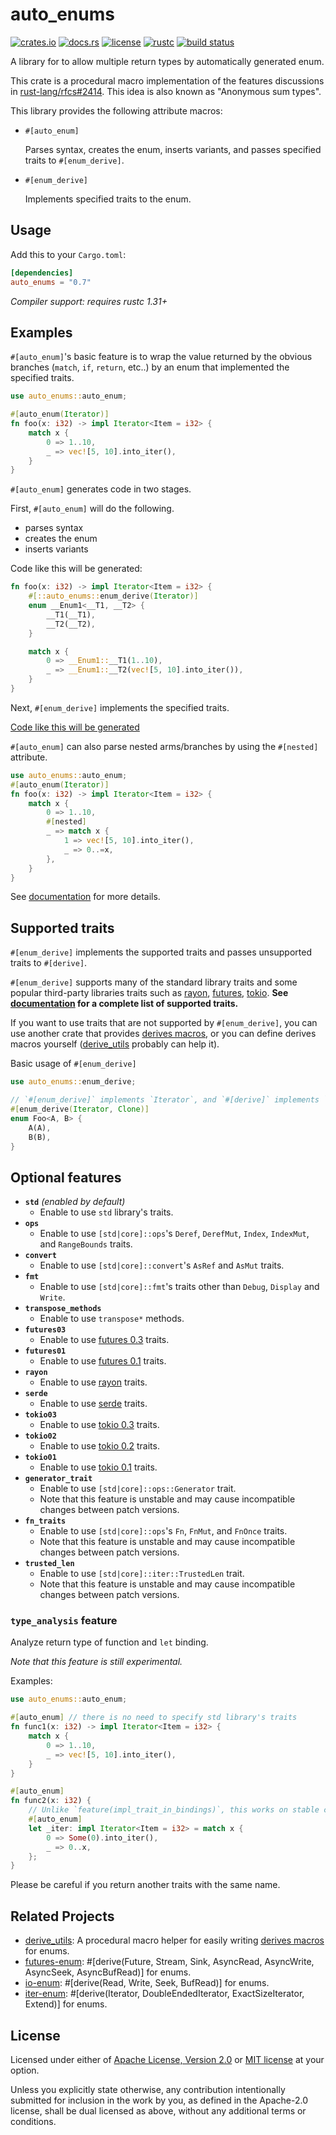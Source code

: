 # auto_enums

[![crates.io](https://img.shields.io/crates/v/auto_enums.svg?style=flat-square&logo=rust)](https://crates.io/crates/auto_enums)
[![docs.rs](https://img.shields.io/badge/docs.rs-auto_enums-blue?style=flat-square)][docs]
[![license](https://img.shields.io/badge/license-Apache--2.0%20OR%20MIT-blue.svg?style=flat-square)](#license)
[![rustc](https://img.shields.io/badge/rustc-1.31+-blue.svg?style=flat-square)](https://www.rust-lang.org)
[![build status](https://img.shields.io/github/workflow/status/taiki-e/auto_enums/CI/master?style=flat-square)](https://github.com/taiki-e/auto_enums/actions?query=workflow%3ACI+branch%3Amaster)

A library for to allow multiple return types by automatically generated enum.

This crate is a procedural macro implementation of the features discussions in [rust-lang/rfcs#2414]. This idea is also known as "Anonymous sum types".

This library provides the following attribute macros:

* `#[auto_enum]`

  Parses syntax, creates the enum, inserts variants, and passes specified traits to `#[enum_derive]`.

* `#[enum_derive]`

  Implements specified traits to the enum.

## Usage

Add this to your `Cargo.toml`:

```toml
[dependencies]
auto_enums = "0.7"
```

*Compiler support: requires rustc 1.31+*

## Examples

`#[auto_enum]`'s basic feature is to wrap the value returned by the obvious branches (`match`, `if`, `return`, etc..) by an enum that implemented the specified traits.

```rust
use auto_enums::auto_enum;

#[auto_enum(Iterator)]
fn foo(x: i32) -> impl Iterator<Item = i32> {
    match x {
        0 => 1..10,
        _ => vec![5, 10].into_iter(),
    }
}
```

`#[auto_enum]` generates code in two stages.

First, `#[auto_enum]` will do the following.

* parses syntax
* creates the enum
* inserts variants

Code like this will be generated:

```rust
fn foo(x: i32) -> impl Iterator<Item = i32> {
    #[::auto_enums::enum_derive(Iterator)]
    enum __Enum1<__T1, __T2> {
        __T1(__T1),
        __T2(__T2),
    }

    match x {
        0 => __Enum1::__T1(1..10),
        _ => __Enum1::__T2(vec![5, 10].into_iter()),
    }
}
```

Next, `#[enum_derive]` implements the specified traits.

[Code like this will be generated](docs/example-1.md)

`#[auto_enum]` can also parse nested arms/branches by using the `#[nested]` attribute.

```rust
use auto_enums::auto_enum;
#[auto_enum(Iterator)]
fn foo(x: i32) -> impl Iterator<Item = i32> {
    match x {
        0 => 1..10,
        #[nested]
        _ => match x {
            1 => vec![5, 10].into_iter(),
            _ => 0..=x,
        },
    }
}
```

See [documentation][docs] for more details.

## Supported traits

`#[enum_derive]` implements the supported traits and passes unsupported traits to `#[derive]`.

`#[enum_derive]` supports many of the standard library traits and some popular third-party libraries traits such as [rayon], [futures][futures03], [tokio][tokio03]. **See [documentation](https://docs.rs/auto_enums/0.7/auto_enums/#supported-traits) for a complete list of supported traits.**

If you want to use traits that are not supported by `#[enum_derive]`, you can use another crate that provides [derives macros][proc-macro-derive], or you can define derives macros yourself ([derive_utils] probably can help it).

Basic usage of `#[enum_derive]`

```rust
use auto_enums::enum_derive;

// `#[enum_derive]` implements `Iterator`, and `#[derive]` implements `Clone`.
#[enum_derive(Iterator, Clone)]
enum Foo<A, B> {
    A(A),
    B(B),
}
```

## Optional features

* **`std`** *(enabled by default)*
  * Enable to use `std` library's traits.
* **`ops`**
  * Enable to use `[std|core]::ops`'s `Deref`, `DerefMut`, `Index`, `IndexMut`, and `RangeBounds` traits.
* **`convert`**
  * Enable to use `[std|core]::convert`'s `AsRef` and `AsMut` traits.
* **`fmt`**
  * Enable to use `[std|core]::fmt`'s traits other than `Debug`, `Display` and `Write`.
* **`transpose_methods`**
  * Enable to use `transpose*` methods.
* **`futures03`**
  * Enable to use [futures 0.3][futures03] traits.
* **`futures01`**
  * Enable to use [futures 0.1][futures01] traits.
* **`rayon`**
  * Enable to use [rayon] traits.
* **`serde`**
  * Enable to use [serde] traits.
* **`tokio03`**
  * Enable to use [tokio 0.3][tokio03] traits.
* **`tokio02`**
  * Enable to use [tokio 0.2][tokio02] traits.
* **`tokio01`**
  * Enable to use [tokio 0.1][tokio01] traits.
* **`generator_trait`**
  * Enable to use `[std|core]::ops::Generator` trait.
  * Note that this feature is unstable and may cause incompatible changes between patch versions.
* **`fn_traits`**
  * Enable to use `[std|core]::ops`'s `Fn`, `FnMut`, and `FnOnce` traits.
  * Note that this feature is unstable and may cause incompatible changes between patch versions.
* **`trusted_len`**
  * Enable to use `[std|core]::iter::TrustedLen` trait.
  * Note that this feature is unstable and may cause incompatible changes between patch versions.

### `type_analysis` feature

Analyze return type of function and `let` binding.

*Note that this feature is still experimental.*

Examples:

```rust
use auto_enums::auto_enum;

#[auto_enum] // there is no need to specify std library's traits
fn func1(x: i32) -> impl Iterator<Item = i32> {
    match x {
        0 => 1..10,
        _ => vec![5, 10].into_iter(),
    }
}

#[auto_enum]
fn func2(x: i32) {
    // Unlike `feature(impl_trait_in_bindings)`, this works on stable compilers.
    #[auto_enum]
    let _iter: impl Iterator<Item = i32> = match x {
        0 => Some(0).into_iter(),
        _ => 0..x,
    };
}
```

Please be careful if you return another traits with the same name.

[derive_utils]: https://github.com/taiki-e/derive_utils
[docs]: https://docs.rs/auto_enums
[futures-enum]: https://github.com/taiki-e/futures-enum
[futures01]: https://docs.rs/futures/0.1
[futures03]: https://docs.rs/futures/0.3
[io-enum]: https://github.com/taiki-e/io-enum
[iter-enum]: https://github.com/taiki-e/iter-enum
[proc-macro-derive]: https://doc.rust-lang.org/reference/procedural-macros.html#derive-macros
[rayon]: https://docs.rs/rayon/1
[rust-lang/rfcs#2414]: https://github.com/rust-lang/rfcs/issues/2414
[serde]: https://docs.rs/serde/1
[tokio01]: https://docs.rs/tokio/0.1
[tokio02]: https://docs.rs/tokio/0.2
[tokio03]: https://docs.rs/tokio/0.3

## Related Projects

* [derive_utils]: A procedural macro helper for easily writing [derives macros][proc-macro-derive] for enums.
* [futures-enum]: \#\[derive(Future, Stream, Sink, AsyncRead, AsyncWrite, AsyncSeek, AsyncBufRead)\] for enums.
* [io-enum]: \#\[derive(Read, Write, Seek, BufRead)\] for enums.
* [iter-enum]: \#\[derive(Iterator, DoubleEndedIterator, ExactSizeIterator, Extend)\] for enums.

## License

Licensed under either of [Apache License, Version 2.0](LICENSE-APACHE) or [MIT license](LICENSE-MIT) at your option.

Unless you explicitly state otherwise, any contribution intentionally submitted for inclusion in the work by you, as defined in the Apache-2.0 license, shall be dual licensed as above, without any additional terms or conditions.
